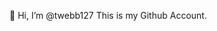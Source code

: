 👋 Hi, I’m @twebb127
This is my Github Account.

<!---
twebb127/twebb127 is a ✨ special ✨ repository because its `README.md` (this file) appears on your GitHub profile.
You can click the Preview link to take a look at your changes.
--->
